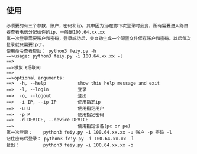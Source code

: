 ## 使用
    必须要的有三个参数，账户，密码和ip。其中因为ip在你下次登录时会变，所有需要进入路由器查看电信分配给你的ip，一般是100.64.xx.xx
    第一次登录需要账户和密码，登录成功后，会自动生成一个配置文件保存账户和密码。以后每次登录就只需要ip了。
    使用命令查看帮助： python3 feiy.py -h 
    ==>usage: python3 feiy.py -i 100.64.xx.xx -l
    ==>
    ==>模拟飞扬联网
    ==>
    ==>optional arguments:
    ==>  -h, --help            show this help message and exit
    ==>  -l, --login           登录
    ==>  -o, --logout          登出
    ==>  -i IP, --ip IP        使用指定ip
    ==>  -u U                  使用指定用户
    ==>  -p P                  使用指定密码
    ==>  -d DEVICE, --device DEVICE
    ==>                        使用指定设备(pc or pe)
    第一次登录：    python3 feiy.py -i 100.64.xx.xx -u 账户 -p 密码 -l
    记住密码后登录： python3 feiy.py -i 100.64.xx.xx -l
    登出：         python3 feiy.py -i 100.64.xx.xx -o
